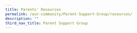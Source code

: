 ```yaml
---
title: Parents' Resources
permalink: /our-community/Parent-Support-Group/resources/
description: ""
third_nav_title: Parent Support Group
---
```

